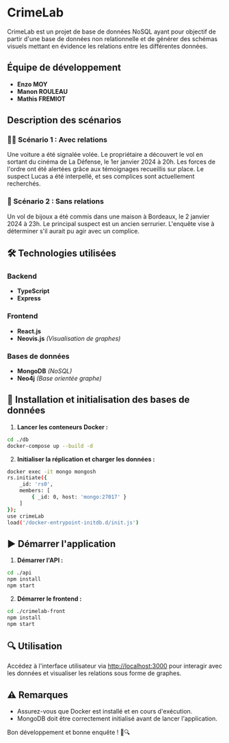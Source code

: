 # CrimeLab

CrimeLab est un projet de base de données NoSQL ayant pour objectif de partir d'une base de données non relationnelle et de générer des schémas visuels mettant en évidence les relations entre les différentes données.

## Équipe de développement

- **Enzo MOY**
- **Manon ROULEAU**
- **Mathis FREMIOT**

## Description des scénarios

### 🕵️‍♂️ Scénario 1 : Avec relations

Une voiture a été signalée volée. Le propriétaire a découvert le vol en sortant du cinéma de La Défense, le 1er janvier 2024 à 20h. Les forces de l'ordre ont été alertées grâce aux témoignages recueillis sur place. Le suspect Lucas a été interpellé, et ses complices sont actuellement recherchés.

### 🧩 Scénario 2 : Sans relations

Un vol de bijoux a été commis dans une maison à Bordeaux, le 2 janvier 2024 à 23h. Le principal suspect est un ancien serrurier. L'enquête vise à déterminer s'il aurait pu agir avec un complice.

## 🛠️ Technologies utilisées

### Backend
- **TypeScript**
- **Express**

### Frontend
- **React.js**
- **Neovis.js** *(Visualisation de graphes)*

### Bases de données
- **MongoDB** *(NoSQL)*
- **Neo4j** *(Base orientée graphe)*

## 🚀 Installation et initialisation des bases de données

1. **Lancer les conteneurs Docker :**

```bash
cd ./db
docker-compose up --build -d
```

2. **Initialiser la réplication et charger les données :**

```bash
docker exec -it mongo mongosh
rs.initiate({
    _id: 'rs0',
    members: [
        { _id: 0, host: 'mongo:27017' }
    ]
});
use crimeLab
load('/docker-entrypoint-initdb.d/init.js')
```

## ▶️ Démarrer l'application

1. **Démarrer l'API :**

```bash
cd ./api
npm install
npm start
```

2. **Démarrer le frontend :**

```bash
cd ./crimelab-front
npm install
npm start
```

## 🔍 Utilisation

Accédez à l'interface utilisateur via [http://localhost:3000](http://localhost:3000) pour interagir avec les données et visualiser les relations sous forme de graphes.

## ⚠️ Remarques

- Assurez-vous que Docker est installé et en cours d'exécution.
- MongoDB doit être correctement initialisé avant de lancer l'application.

Bon développement et bonne enquête ! 🧠🔍

